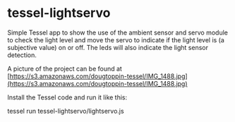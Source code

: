 tessel-lightservo
=================

Simple Tessel app to show the use of the ambient sensor and servo module to check the light level and move the servo to indicate if the light level is (a subjective value) on or off.
The leds will also indicate the light sensor detection.  

A picture of the project can be found at [https://s3.amazonaws.com/dougtoppin-tessel/IMG_1488.jpg](https://s3.amazonaws.com/dougtoppin-tessel/IMG_1488.jpg)

Install the Tessel code and run it like this:

tessel run tessel-lightservo/lightservo.js
